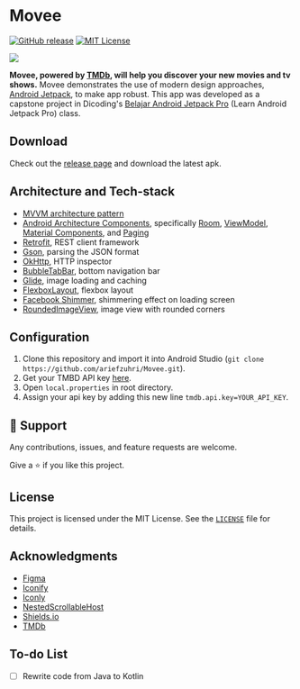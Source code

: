# Movee

[![GitHub release][release-shield]][release-url]
[![MIT License][license-shield]][license-url]

<a><img src="https://i.imgur.com/HMYw4wp.png" /></a>

**Movee, powered by [TMDb](https://developers.themoviedb.org/), will help you discover your new movies and tv shows.** Movee demonstrates the use of modern design approaches, [Android Jetpack](https://developer.android.com/jetpack), to make app robust. This app was developed as a capstone project in Dicoding's [Belajar Android Jetpack Pro](https://www.dicoding.com/academies/129) (Learn Android Jetpack Pro) class.

## Download
Check out the [release page](https://github.com/ariefzuhri/Movee/releases) and download the latest apk.

## Architecture and Tech-stack
- [MVVM architecture pattern](https://developer.android.com/jetpack/guide#recommended-app-arch)
- [Android Architecture Components](https://developer.android.com/jetpack/androidx/explorer), specifically [Room](https://developer.android.com/topic/libraries/architecture/room), [ViewModel](https://developer.android.com/topic/libraries/architecture/viewmodel), [Material Components](https://material.io/develop/android), and [Paging](https://developer.android.com/topic/libraries/architecture/paging)
- [Retrofit](https://github.com/square/retrofit), REST client framework
- [Gson](https://github.com/google/gson), parsing the JSON format
- [OkHttp](https://github.com/square/okhttp), HTTP inspector
- [BubbleTabBar](https://github.com/akshay2211/BubbleTabBar), bottom navigation bar
- [Glide](https://github.com/bumptech/glide), image loading and caching
- [FlexboxLayout](https://github.com/google/flexbox-layout), flexbox layout
- [Facebook Shimmer](https://github.com/facebook/shimmer-android), shimmering effect on loading screen
- [RoundedImageView](https://github.com/vinc3m1/RoundedImageView), image view with rounded corners

## Configuration
1. Clone this repository and import it into Android Studio (`git clone https://github.com/ariefzuhri/Movee.git`).
2. Get your TMBD API key [here](https://developers.themoviedb.org/3/getting-started/introduction).
3. Open `local.properties` in root directory.
4. Assign your api key by adding this new line `tmdb.api.key=YOUR_API_KEY`.

## 🤝 Support
Any contributions, issues, and feature requests are welcome.

Give a ⭐️ if you like this project.

## License
This project is licensed under the MIT License. See the [`LICENSE`](https://github.com/ariefzuhri/Movee/blob/master/LICENSE) file for details.

## Acknowledgments
- [Figma](https://www.figma.com)
- [Iconify](https://www.figma.com/community/plugin/735098390272716381/Iconify)
- [Iconly](https://www.figma.com/community/plugin/861001888228800074/Iconly-v2.3)
- [NestedScrollableHost](https://github.com/android/views-widgets-samples/blob/master/ViewPager2/app/src/main/java/androidx/viewpager2/integration/testapp/NestedScrollableHost.kt)
- [Shields.io](https://shields.io/)
- [TMDb](https://www.themoviedb.org/)

## To-do List
- [ ] Rewrite code from Java to Kotlin

[release-shield]: https://img.shields.io/github/v/release/ariefzuhri/Movee?include_prereleases&style=for-the-badge
[release-url]: https://github.com/ariefzuhri/Movee/releases
[license-shield]: https://img.shields.io/github/license/ariefzuhri/Movee?style=for-the-badge
[license-url]: https://github.com/ariefzuhri/Movee/blob/master/LICENSE
